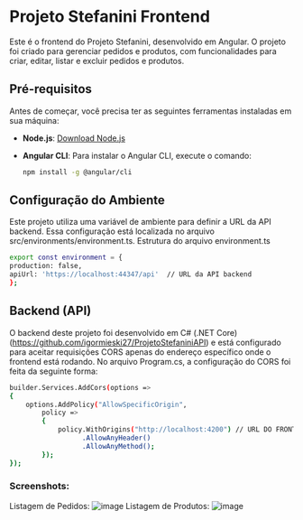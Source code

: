 # Projeto Stefanini Frontend

Este é o frontend do Projeto Stefanini, desenvolvido em Angular. O projeto foi criado para gerenciar pedidos e produtos, com funcionalidades para criar, editar, listar e excluir pedidos e produtos.

## Pré-requisitos

Antes de começar, você precisa ter as seguintes ferramentas instaladas em sua máquina:

- **Node.js**: [Download Node.js](https://nodejs.org/)
- **Angular CLI**: Para instalar o Angular CLI, execute o comando:
  
  ```bash
  npm install -g @angular/cli

## Configuração do Ambiente

Este projeto utiliza uma variável de ambiente para definir a URL da API backend. Essa configuração está localizada no arquivo src/environments/environment.ts.
Estrutura do arquivo environment.ts

  ```bash
export const environment = {
  production: false,
  apiUrl: 'https://localhost:44347/api'  // URL da API backend
};
```

## Backend (API)

O backend deste projeto foi desenvolvido em C# (.NET Core) (https://github.com/igormieski27/ProjetoStefaniniAPI) e está configurado para aceitar requisições CORS apenas do endereço específico onde o frontend está rodando. No arquivo Program.cs, a configuração do CORS foi feita da seguinte forma:
```bash
builder.Services.AddCors(options =>
{
    options.AddPolicy("AllowSpecificOrigin",
        policy =>
        {
            policy.WithOrigins("http://localhost:4200") // URL DO FRONTEND AQUI
                  .AllowAnyHeader()
                  .AllowAnyMethod();
        });
});
```

### Screenshots: 
Listagem de Pedidos:
![image](https://github.com/user-attachments/assets/6489b035-1902-4970-b42b-920f66d71623)
Listagem de Produtos:
![image](https://github.com/user-attachments/assets/1f7435e6-39b7-42cf-bd47-bd5ba9db33dc)

